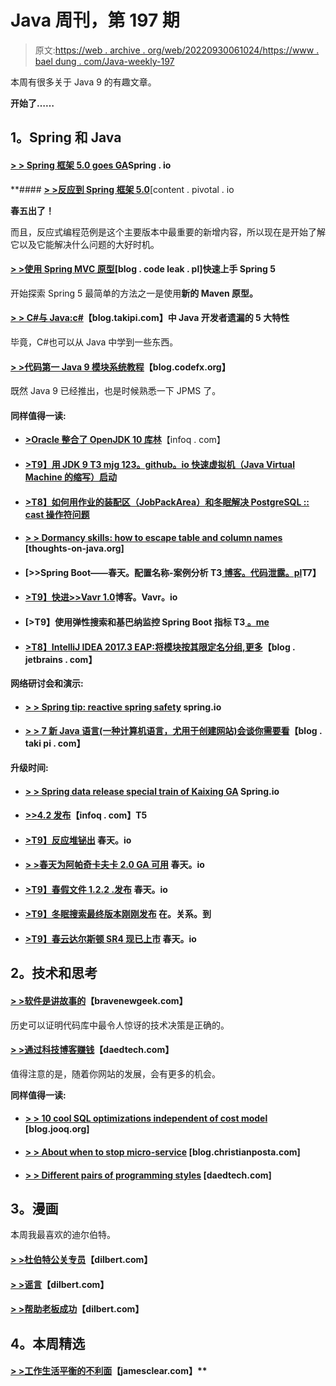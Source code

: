 # Java 周刊，第 197 期

> 原文:[https://web . archive . org/web/20220930061024/https://www . bael dung . com/Java-weekly-197](https://web.archive.org/web/20220930061024/https://www.baeldung.com/java-weekly-197)

本周有很多关于 Java 9 的有趣文章。

**开始了……**

## **1。Spring 和 Java**

#### [**> > Spring 框架 5.0 goes GA**](https://web.archive.org/web/20220703150159/https://spring.io/blog/2017/09/28/spring-framework-5-0-goes-ga)**Spring . io**

 **#### **[> >反应到 Spring 框架 5.0](https://web.archive.org/web/20220703150159/https://content.pivotal.io/blog/reacting-to-spring-framework-5-0)**[content . pivotal . io

**春五出了！**

而且，反应式编程范例是这个主要版本中最重要的新增内容，所以现在是开始了解它以及它能解决什么问题的大好时机。

#### [**> >使用 Spring MVC 原型**](https://web.archive.org/web/20220703150159/http://blog.codeleak.pl/2017/09/get-started-quickly-with-spring-5.html)[blog . code leak . pl]快速上手 Spring 5

开始探索 Spring 5 最简单的方法之一是使用**新的 Maven 原型。**

#### [**> > C#与 Java:c#**](https://web.archive.org/web/20220703150159/http://blog.takipi.com/c-vs-java-the-top-5-features-java-developers-miss-in-c/)【blog.takipi.com】中 Java 开发者遗漏的 5 大特性

毕竟，C#也可以从 Java 中学到一些东西。

#### [**> >代码第一 Java 9 模块系统教程**](https://web.archive.org/web/20220703150159/https://blog.codefx.org/java/java-module-system-tutorial/)【blog.codefx.org】

既然 Java 9 已经推出，也是时候熟悉一下 JPMS 了。

#### **同样值得一读:**

*   **[>Oracle 整合了 OpenJDK 10 库林](https://web.archive.org/web/20220703150159/https://www.infoq.com/news/2017/09/openjdk-10-consolidated-repo)**【infoq . com】
*   #### [**>T9】用 JDK 9** T3 mjg 123。github。io 快速虚拟机（Java Virtual Machine 的缩写）启动](https://web.archive.org/web/20220703150159/https://mjg123.github.io/2017/10/02/JVM-startup.html)

*   #### **[>T8】如何用作业的装配区（JobPackArea）和冬眠解决 PostgreSQL :: cast 操作符问题](https://web.archive.org/web/20220703150159/https://vladmihalcea.com/2017/10/03/how-do-solve-the-postgresql-cast-operator-issue-with-jpa-and-hibernate/)**

*   #### **[> > Dormancy skills: how to escape table and column names](https://web.archive.org/web/20220703150159/https://www.thoughts-on-java.org/hibernate-tips-escape-table-column-names/)** [thoughts-on-java.org]

*   #### [**>>Spring Boot——春天。配置名称-案例分析** T3[ 博客。代码泄露。pl](https://web.archive.org/web/20220703150159/http://blog.codeleak.pl/2017/10/spring-boot-springconfigname-case-study.html)T7】

*   #### [**>T9】快进>>Vavr 1.0**](https://web.archive.org/web/20220703150159/http://blog.vavr.io/fast-forward-to-vavr-1-0/)博客。Vavr。io

*   #### [**>T9】使用弹性搜索和基巴纳**监控 Spring Boot 指标 T3[ 。me](https://web.archive.org/web/20220703150159/https://aboullaite.me/spring-boot-elastic-kibana/)

*   #### [**>T8】IntelliJ IDEA 2017.3 EAP:将模块按其限定名分组,更多**](https://web.archive.org/web/20220703150159/https://blog.jetbrains.com/idea/2017/09/intellij-idea-2017-3-eap-grouping-modules-according-to-their-qualified-names-and-more/)【blog . jetbrains . com】

**网络研讨会和演示:**

*   #### [**> > Spring tip: reactive spring safety**](https://web.archive.org/web/20220703150159/https://spring.io/blog/2017/10/04/spring-tips-reactive-spring-security) spring.io

*   #### [**> > 7 新 Java 语言(一种计算机语言，尤用于创建网站)会谈你需要看**](https://web.archive.org/web/20220703150159/http://blog.takipi.com/7-new-java-talks-you-need-to-see/)【blog . taki pi . com】

**升级时间:**

*   #### [**> > Spring data release special train of Kaixing GA**](https://web.archive.org/web/20220703150159/https://spring.io/blog/2017/10/02/spring-data-release-train-kay-goes-ga) Spring.io

*   #### [**>>4.2 发布**](https://web.archive.org/web/20220703150159/https://www.infoq.com/news/2017/09/gradle-4-point-2-released)【infoq . com】T5

*   #### [**>T9】反应堆铋出**](https://web.archive.org/web/20220703150159/https://spring.io/blog/2017/09/28/reactor-bismuth-is-out) 春天。io

*   #### **[> >春天为阿帕奇卡夫卡 2.0 GA 可用](https://web.archive.org/web/20220703150159/https://spring.io/blog/2017/10/02/spring-for-apache-kafka-2-0-ga-available)** 春天。io

*   #### [**>T9】春假文件 1.2.2 .发布**](https://web.archive.org/web/20220703150159/https://spring.io/blog/2017/09/28/spring-rest-docs-1-2-2-release) 春天。io

*   #### [**>T9】冬眠搜索最终版本刚刚发布**](https://web.archive.org/web/20220703150159/http://in.relation.to/2017/10/04/hibernate-search-5-8-1-Final/) 在。关系。到

*   #### [**>T9】春云达尔斯顿 SR4 现已上市**](https://web.archive.org/web/20220703150159/https://spring.io/blog/2017/10/03/spring-cloud-dalston-sr4-is-now-available) 春天。io

## **2。技术和思考**

#### **[> >软件是讲故事的](https://web.archive.org/web/20220703150159/http://bravenewgeek.com/software-is-about-storytelling/)**【bravenewgeek.com】

历史可以证明代码库中最令人惊讶的技术决策是正确的。

#### [**> >通过科技博客赚钱**](https://web.archive.org/web/20220703150159/https://www.daedtech.com/making-money-tech-blogs/)【daedtech.com】

值得注意的是，随着你网站的发展，会有更多的机会。

**同样值得一读:**

*   #### [**> > 10 cool SQL optimizations independent of cost model**](https://web.archive.org/web/20220703150159/https://blog.jooq.org/2017/09/28/10-cool-sql-optimisations-that-do-not-depend-on-the-cost-model/) [blog.jooq.org]

*   #### [**> > About when to stop micro-service**](https://web.archive.org/web/20220703150159/http://blog.christianposta.com/microservices/when-not-to-do-microservices/) [blog.christianposta.com]

*   #### [**> > Different pairs of programming styles**](https://web.archive.org/web/20220703150159/https://www.daedtech.com/different-pair-programming-styles/) [daedtech.com]

## **3。漫画**

本周我最喜欢的迪尔伯特。

#### [**> >杜伯特公关专员**](https://web.archive.org/web/20220703150159/http://dilbert.com/strip/2017-10-03)【dilbert.com】

#### [**> >谣言**](https://web.archive.org/web/20220703150159/http://dilbert.com/strip/2017-09-14)【dilbert.com】

#### [**> >帮助老板成功**](https://web.archive.org/web/20220703150159/http://dilbert.com/strip/2017-09-18)【dilbert.com】

## **4。本周精选**

#### **[> >工作生活平衡的不利面](https://web.archive.org/web/20220703150159/http://jamesclear.com/four-burners-theory)**【jamesclear.com】**